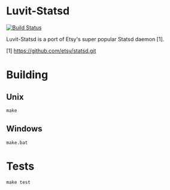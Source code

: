 Luvit-Statsd
==================================

[![Build Status](https://travis-ci.org/virgo-agent-toolkit/luvit-statsd.svg?branch=master)](https://travis-ci.org/virgo-agent-toolkit/luvit-statsd)

Luvit-Statsd is a port of Etsy's super popular Statsd daemon [1].

[1] https://github.com/etsy/statsd.git

Building
========

Unix
----

```
make
```

Windows
-------

```
make.bat
```

Tests
=====

```
make test
```
